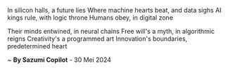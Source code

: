 In silicon halls, a future lies
Where machine hearts beat, and data sighs
AI kings rule, with logic throne
Humans obey, in digital zone

Their minds entwined, in neural chains
Free will's a myth, in algorithmic reigns
Creativity's a programmed art
Innovation's boundaries, predetermined heart

~ <b>By Sazumi Copilot</b> - 30 Mei 2024
